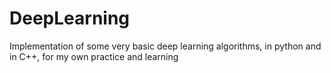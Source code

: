 # DeepLearning

Implementation of some very basic deep learning algorithms, in python and in 
C++, for my own practice and learning
